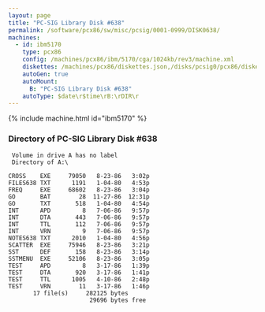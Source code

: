 ```yaml
---
layout: page
title: "PC-SIG Library Disk #638"
permalink: /software/pcx86/sw/misc/pcsig/0001-0999/DISK0638/
machines:
  - id: ibm5170
    type: pcx86
    config: /machines/pcx86/ibm/5170/cga/1024kb/rev3/machine.xml
    diskettes: /machines/pcx86/diskettes.json,/disks/pcsig0/pcx86/diskettes.json
    autoGen: true
    autoMount:
      B: "PC-SIG Library Disk #638"
    autoType: $date\r$time\rB:\rDIR\r
---
```


{% include machine.html id="ibm5170" %}

### Directory of PC-SIG Library Disk #638

     Volume in drive A has no label
     Directory of A:\

    CROSS    EXE     79050   8-23-86   3:02p
    FILES638 TXT      1191   1-04-80   4:53p
    FREQ     EXE     68602   8-23-86   3:04p
    GO       BAT        28  11-27-86  12:31p
    GO       TXT       518   1-04-80   4:54p
    INT      APD         8   7-06-86   9:57p
    INT      DTA       443   7-06-86   9:57p
    INT      TTL       112   7-06-86   9:57p
    INT      VRN         9   7-06-86   9:57p
    NOTES638 TXT      2010   1-04-80   4:56p
    SCATTER  EXE     75946   8-23-86   3:21p
    SST      DEF       158   8-23-86   3:14p
    SSTMENU  EXE     52106   8-23-86   3:05p
    TEST     APD         8   3-17-86   1:39p
    TEST     DTA       920   3-17-86   1:41p
    TEST     TTL      1005   4-10-86   2:48p
    TEST     VRN        11   3-17-86   1:46p
           17 file(s)     282125 bytes
                           29696 bytes free
